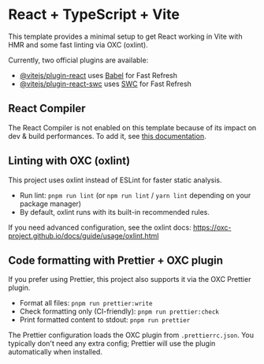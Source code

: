 # React + TypeScript + Vite

This template provides a minimal setup to get React working in Vite with HMR and some fast linting via OXC (oxlint).

Currently, two official plugins are available:

- [@vitejs/plugin-react](https://github.com/vitejs/vite-plugin-react/blob/main/packages/plugin-react) uses [Babel](https://babeljs.io/) for Fast Refresh
- [@vitejs/plugin-react-swc](https://github.com/vitejs/vite-plugin-react/blob/main/packages/plugin-react-swc) uses [SWC](https://swc.rs/) for Fast Refresh

## React Compiler

The React Compiler is not enabled on this template because of its impact on dev & build performances. To add it, see [this documentation](https://react.dev/learn/react-compiler/installation).

## Linting with OXC (oxlint)

This project uses oxlint instead of ESLint for faster static analysis.

- Run lint: `pnpm run lint` (or `npm run lint` / `yarn lint` depending on your package manager)
- By default, oxlint runs with its built-in recommended rules.

If you need advanced configuration, see the oxlint docs: https://oxc-project.github.io/docs/guide/usage/oxlint.html

## Code formatting with Prettier + OXC plugin

If you prefer using Prettier, this project also supports it via the OXC Prettier plugin.

- Format all files: `pnpm run prettier:write`
- Check formatting only (CI-friendly): `pnpm run prettier:check`
- Print formatted content to stdout: `pnpm run prettier`

The Prettier configuration loads the OXC plugin from `.prettierrc.json`. You typically don't need any extra config; Prettier will use the plugin automatically when installed.
